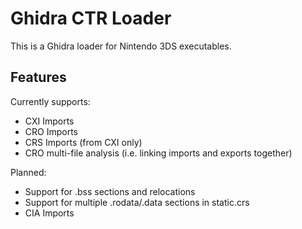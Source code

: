 # Ghidra CTR Loader

This is a Ghidra loader for Nintendo 3DS executables.

## Features

Currently supports:

- CXI Imports
- CRO Imports
- CRS Imports (from CXI only)
- CRO multi-file analysis (i.e. linking imports and exports together)

Planned:

- Support for .bss sections and relocations
- Support for multiple .rodata/.data sections in static.crs
- CIA Imports

